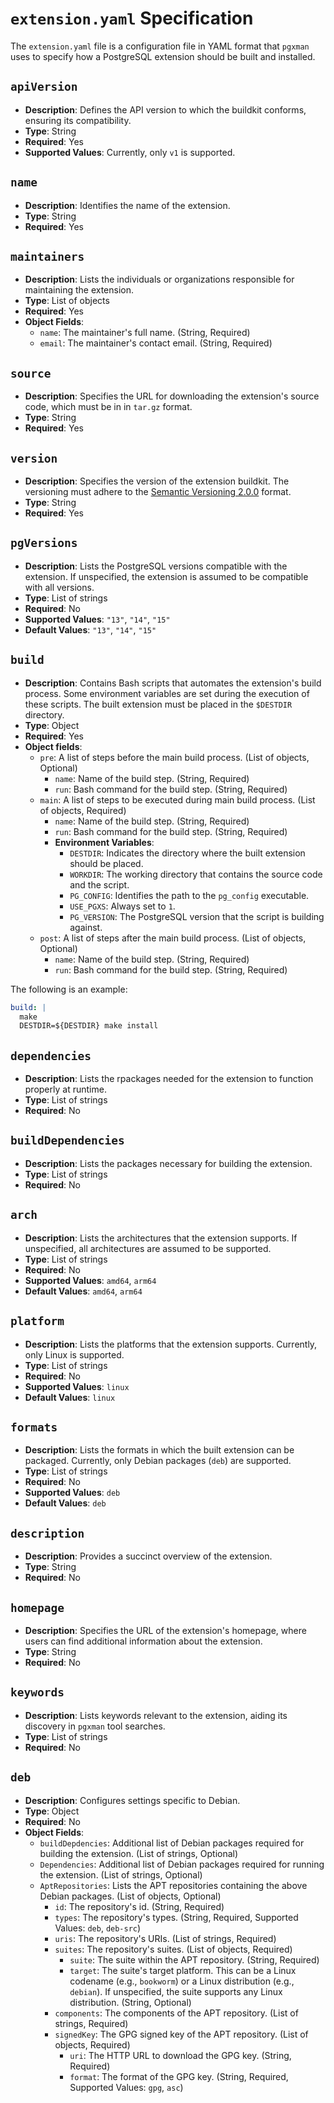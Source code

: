 # `extension.yaml` Specification

The `extension.yaml` file is a configuration file in YAML format that `pgxman` uses to specify how a PostgreSQL extension should be built and installed.

## `apiVersion`

- **Description**: Defines the API version to which the buildkit conforms, ensuring its compatibility.
- **Type**: String
- **Required**: Yes
- **Supported Values**: Currently, only `v1` is supported.

## `name`

- **Description**: Identifies the name of the extension.
- **Type**: String
- **Required**: Yes

## `maintainers`

- **Description**: Lists the individuals or organizations responsible for maintaining the extension.
- **Type**: List of objects
- **Required**: Yes
- **Object Fields**:
  - `name`: The maintainer's full name. (String, Required)
  - `email`: The maintainer's contact email. (String, Required)

## `source`

- **Description**: Specifies the URL for downloading the extension's source code, which must be in in `tar.gz` format.
- **Type**: String
- **Required**: Yes

## `version`

- **Description**: Specifies the version of the extension buildkit. The versioning must adhere to the [Semantic Versioning 2.0.0](https://semver.org) format.
- **Type**: String
- **Required**: Yes

## `pgVersions`

- **Description**: Lists the PostgreSQL versions compatible with the extension. If unspecified, the extension is assumed to be compatible with all versions.
- **Type**: List of strings
- **Required**: No
- **Supported Values**: `"13"`, `"14"`, `"15"`
- **Default Values**: `"13"`, `"14"`, `"15"`

## `build`

- **Description**: Contains Bash scripts that automates the extension's build process. Some environment variables are set during the execution of these scripts. The built extension must be placed in the `$DESTDIR` directory.
- **Type**: Object
- **Required**: Yes
- **Object fields**:
  - `pre`: A list of steps before the main build process. (List of objects, Optional)
    - `name`: Name of the build step. (String, Required)
    - `run`: Bash command for the build step. (String, Required)
  - `main`: A list of steps to be executed during main build process. (List of objects, Required)
    - `name`: Name of the build step. (String, Required)
    - `run`: Bash command for the build step. (String, Required)
    - **Environment Variables**:
      - `DESTDIR`: Indicates the directory where the built extension should be placed.
      - `WORKDIR`: The working directory that contains the source code and the script.
      - `PG_CONFIG`: Identifies the path to the `pg_config` executable.
      - `USE_PGXS`: Always set to `1`.
      - `PG_VERSION`: The PostgreSQL version that the script is building against.
  - `post`: A list of steps after the main build process. (List of objects, Optional)
    - `name`: Name of the build step. (String, Required)
    - `run`: Bash command for the build step. (String, Required)

The following is an example:

```yaml
build: |
  make
  DESTDIR=${DESTDIR} make install
```

## `dependencies`

- **Description**:  Lists the rpackages needed for the extension to function properly at runtime.
- **Type**: List of strings
- **Required**: No

## `buildDependencies`

- **Description**: Lists the packages necessary for building the extension.
- **Type**: List of strings
- **Required**: No

## `arch`

- **Description**: Lists the architectures that the extension supports. If unspecified, all architectures are assumed to be supported.
- **Type**: List of strings
- **Required**: No
- **Supported Values**: `amd64`, `arm64`
- **Default Values**: `amd64`, `arm64`

## `platform`

- **Description**: Lists the platforms that the extension supports. Currently, only Linux is supported.
- **Type**: List of strings
- **Required**: No
- **Supported Values**: `linux`
- **Default Values**: `linux`

## `formats`

- **Description**: Lists the formats in which the built extension can be packaged. Currently, only Debian packages (`deb`) are supported.
- **Type**: List of strings
- **Required**: No
- **Supported Values**: `deb`
- **Default Values**: `deb`

## `description`

- **Description**: Provides a succinct overview of the extension.
- **Type**: String
- **Required**: No

## `homepage`

- **Description**: Specifies the URL of the extension's homepage, where users can find additional information about the extension.
- **Type**: String
- **Required**: No

## `keywords`

- **Description**: Lists keywords relevant to the extension, aiding its discovery in `pgxman` tool searches.
- **Type**: List of strings
- **Required**: No

## `deb`

- **Description**: Configures settings specific to Debian.
- **Type**: Object
- **Required**: No
- **Object Fields**:
  - `buildDepdencies`: Additional list of Debian packages required for building the extension. (List of strings, Optional)
  - `Dependencies`: Additional list of Debian packages required for running the extension. (List of strings, Optional)
  - `AptRepositories`: Lists the APT repositories containing the above Debian packages. (List of objects, Optional)
    - `id`: The repository's id. (String, Required)
    - `types`: The repository's types. (String, Required, Supported Values: `deb`, `deb-src`)
    - `uris`: The repository's URIs. (List of strings, Required)
    - `suites`: The repository's suites. (List of objects, Required)
      - `suite`: The suite within the APT repository. (String, Required)
      - `target`: The suite's target platform. This can be a Linux codename (e.g., `bookworm`) or a Linux distribution (e.g., `debian`). If unspecified, the suite supports any Linux distribution. (String, Optional)
    - `components`: The components of the APT repository. (List of strings, Required)
    - `signedKey`: The GPG signed key of the APT repository. (List of objects, Required)
      - `uri`: The HTTP URL to download the GPG key. (String, Required)
      - `format`: The format of the GPG key. (String, Required, Supported Values: `gpg`, `asc`)
